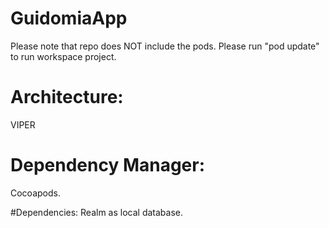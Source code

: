# GuidomiaApp
Please note that repo does NOT include the pods. Please run "pod update" to run workspace project.


# Architecture:
VIPER 

# Dependency Manager:
Cocoapods.

#Dependencies:
Realm as local database.


